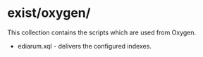 # exist/oxygen/

This collection contains the scripts which are used from Oxygen.

* ediarum.xql - delivers the configured indexes.
